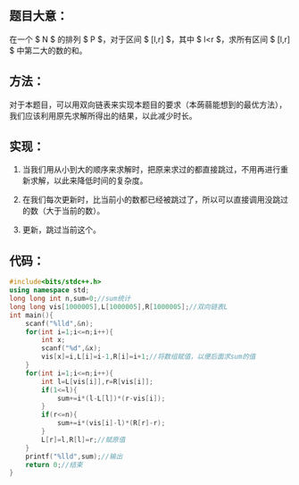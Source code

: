 ## 题目大意：
在一个 $ N $ 的排列 $ P $，对于区间 $ [l,r] $，其中 $ l<r $，求所有区间 $ [l,r] $ 中第二大的数的和。
## 方法：
对于本题目，可以用双向链表来实现本题目的要求（本蒟蒻能想到的最优方法），我们应该利用原先求解所得出的结果，以此减少时长。
## 实现：
1. 当我们用从小到大的顺序来求解时，把原来求过的都直接跳过，不用再进行重新求解，以此来降低时间的复杂度。

2. 在我们每次更新时，比当前小的数都已经被跳过了，所以可以直接调用没跳过的数（大于当前的数）。

3. 更新，跳过当前这个。
## 代码：
```cpp
#include<bits/stdc++.h>
using namespace std;
long long int n,sum=0;//sum统计
long long vis[1000005],L[1000005],R[1000005];//双向链表L
int main(){
	scanf("%lld",&n);
	for(int i=1;i<=n;i++){
		int x;
		scanf("%d",&x);
		vis[x]=i,L[i]=i-1,R[i]=i+1;//将数组赋值，以便后面求sum的值
	}
	for(int i=1;i<=n;i++){
		int l=L[vis[i]],r=R[vis[i]];
		if(1<=l){
			sum+=i*(l-L[l])*(r-vis[i]);
		}
		if(r<=n){
			sum+=i*(vis[i]-l)*(R[r]-r);
		}
		L[r]=l,R[l]=r;//赋原值
	}
	printf("%lld",sum);//输出
	return 0;//结束
}
```